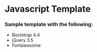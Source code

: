 # Javascript Template

### Sample template with the following:

- Bootstrap 4.4
- jQuery 3.5
- Fontawesome
